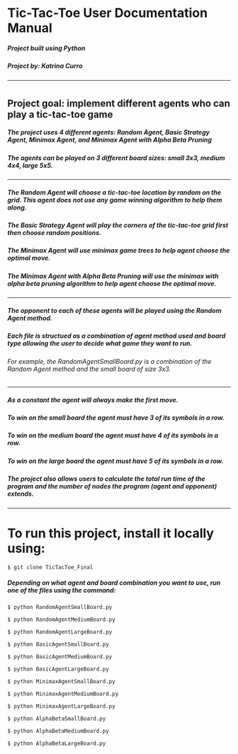 # <h1> Tic-Tac-Toe User Documentation Manual </h1>
<h5> Project built using Python </h5>
<h5> Project by: Katrina Curro </h5>

--------

# <h2> Project goal: implement different agents who can play a tic-tac-toe game </h2>
<h5> The project uses 4 different agents: Random Agent, Basic Strategy Agent, Minimax Agent, 
and Minimax Agent with Alpha Beta Pruning </h5>
<h5> The agents can be played on 3 different board sizes: small 3x3, medium 4x4, large 5x5. </h5>

--------

<h5> The Random Agent will choose a tic-tac-toe location by random on the grid. This agent 
  does not use any game winning algorithm to help them along. </h5>
<h5> The Basic Strategy Agent will play the corners of the tic-tac-toe grid first then 
  choose random positions. </h5>
<h5> The Minimax Agent will use minimax game trees to help agent choose the optimal move. </h5>
<h5> The Minimax Agent with Alpha Beta Pruning will use the minimax with alpha beta pruning 
  algorithm to help agent choose the optimal move. </h5>

--------

<h5> The opponent to each of these agents will be played using the Random Agent method. </h5>
<h5> Each file is structued as a combination of agent method used and board type allowing the user
to decide what game they want to run. </h5>
<h6> For example, the RandomAgentSmallBoard.py is a combination of the Random Agent method
and the small board of size 3x3. </h6>

--------

<h5> As a constant the agent will always make the first move. </h5>
<h5> To win on the small board the agent must have 3 of its symbols in a row. </h5>
<h5> To win on the medium board the agent must have 4 of its symbols in a row. </h5>
<h5> To win on the large board the agent must have 5 of its symbols in a row. </h5>
<h5> The project also allows users to calculate the total run time of the program and
the number of nodes the program (agent and opponent) extends. </h5>

--------

# <h1> To run this project, install it locally using: </h1>

```
$ git clone TicTacToe_Final
```

<h5> Depending on what agent and board combination you want to use, run
  one of the files using the command: </h5>
  
```
$ python RandomAgentSmallBoard.py

$ python RandomAgentMediumBoard.py

$ python RandomAgentLargeBoard.py

$ python BasicAgentSmallBoard.py

$ python BasicAgentMediumBoard.py

$ python BasicAgentLargeBoard.py

$ python MinimaxAgentSmallBoard.py

$ python MinimaxAgentMediumBoard.py

$ python MinimaxAgentLargeBoard.py

$ python AlphaBetaSmallBoard.py

$ python AlphaBetaMediumBoard.py

$ python AlphaBetaLargeBoard.py
```

